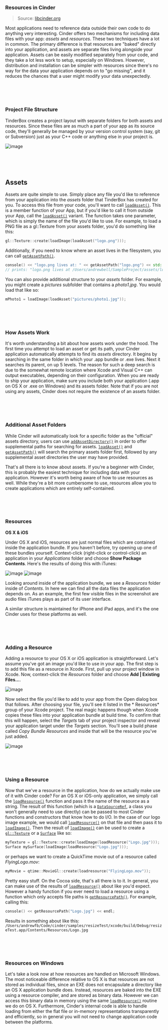 ### Resources in Cinder

> Source: [libcinder.org](https://libcinder.org/docs/branch/master/guides/resources/index.html)

Most applications need to reference data outside their own code to do anything very interesting. Cinder offers two mechanisms for including data files with your app: *assets* and *resources*. These two techniques have a lot in common. The primary difference is that resources are "baked" directly into your application, and assets are separate files living alongside your application. Assets can be easily modified separately from your code, and they take a lot less work to setup, especially on Windows. However, distribution and installation can be simpler with resources since there's no way for the data your application depends on to "go missing", and it reduces the chances that a user might modify your data unexpectedly.

<br>
<br>
<br>

### Project File Structure

TinderBox creates a project layout with separate folders for both assets and resources. Since these files are as much a part of your app as its source code, they'll generally be managed by your version control system (say, git or Subversion) just as your C++ code or anything else in your project is.

![image](https://cloud.githubusercontent.com/assets/2152766/14065863/1c5336b0-f432-11e5-9a83-432e5f05f584.png)

<br>
<br>
<br>

## Assets

Assets are quite simple to use. Simply place any file you'd like to reference from your application into the _assets_ folder that TinderBox has created for you. To access this file from your code, you'll want to call [`loadAsset()`]. This is a member function of your App, but if you'd like to call it from outside your App, call the [`loadAsset()`] variant. The function takes one parameter, which is simply the name of the file you'd like to use. For example, to load a PNG file as a gl::Texture from your assets folder, you'd do something like this:

```cpp
gl::Texture::create(loadImage(loadAsset("logo.png")));
```

Additionally, if you need to know where an asset lives in the filesystem, you can call [`getAssetPath()`].

```cpp
console() << "logo.png lives at: " << getAssetPath("logo.png") << std::endl;
// prints: "logo.png lives at /Users/andrewbell/SampleProject/assets/logo.png"
```

You can also provide additional structure to your _assets_ folder. For example, you might create a _pictures_ subfolder that contains a _photo1.jpg_. You would load that like so:

```cpp
mPhoto1 = loadImage(loadAsset("pictures/photo1.jpg"));
```

<br>
<br>
<br>

### How Assets Work

It's worth understanding a bit about how assets work under the hood. The first time you attempt to load an asset or get its path, your Cinder application automatically attempts to find its _assets_ directory. It begins by searching in the same folder in which your .app bundle or .exe lives. Next it searches its parent, on up 5 levels. The reason for such a deep search is due to the somewhat remote location where Xcode and Visual C++ can output executables, depending on their configuration. When you are ready to ship your application, make sure you include both your application (.app on OS X or .exe on Windows) and its assets folder. Note that if you are not using any assets, Cinder does not require the existence of an assets folder.

<br>
<br>
<br>

### Additional Asset Folders

While Cinder will automatically look for a specific folder as the "official" assets directory, users can use [`addAssetDirectory()`] in order to offer supplemental paths for searching for assets. [`loadAsset()`] and [`getAssetPath()`] will search the primary assets folder first, followed by any supplemental asset directories the user may have provided.

That's all there is to know about assets. If you're a beginner with Cinder, this is probably the easiest technique for including data with your application. However it's worth being aware of how to use resources as well. While they're a bit more cumbersome to use, resources allow you to create applications which are entirely self-contained.

<br>
<br>
<br>

### Resources

**OS X & iOS**

Under OS X and iOS, resources are just normal files which are contained inside the application bundle. If you haven't before, try opening up one of these bundles yourself. Context-click (right-click or control-click) an application in your *Applications* folder and choose **Show Package Contents**. Here's the results of doing this with iTunes:

![image](https://cloud.githubusercontent.com/assets/2152766/14065868/5fb7a5ee-f432-11e5-81f0-c4cdf26f56a5.png)
![image](https://cloud.githubusercontent.com/assets/2152766/14065870/61c6a272-f432-11e5-9598-554bc3d5ae09.png)

Looking around inside of the application bundle, we see a *Resources* folder inside of *Contents*. In here we can find all the data files the application depends on. As an example, the first few visible files in the screenshot are audio files iTunes plays as part of its user interface.

A similar structure is maintained for iPhone and iPad apps, and it's the one Cinder uses for these platforms as well.

<br>
<br>
<br>

### Adding a Resource

Adding a resource to your OS X or iOS application is straightforward. Let's assume you've got an image you'd like to use in your app. The first step is to add this file as a resource in Xcode. First, pull up your project window in Xcode. Now, context-click the *Resources* folder and choose **Add | Existing Files...**.

![image](https://cloud.githubusercontent.com/assets/2152766/14065874/8038654c-f432-11e5-85fd-948eabb60625.png)

Now select the file you'd like to add to your app from the Open dialog box that follows. After choosing your file, you'll see it listed in the * Resources* group of your Xcode project. The real magic happens though when Xcode copies these files into your application bundle at build time. To confirm that this will happen, select the *Targets* tab of your project inspector and reveal your application target under the *Targets* section. You'll see a build phase called *Copy Bundle Resources* and inside that will be the resource you've just added.

![image](https://cloud.githubusercontent.com/assets/2152766/14065876/85333a0e-f432-11e5-80fe-21a6d70032ef.png)

<br>
<br>
<br>

### Using a Resource

Now that we've a resource in the application, how do we actually make use of it with Cinder code? For an OS X or iOS-only application, we simply call the [`loadResource()`] function and pass it the name of the resource as a string. The result of this function (which is a [`DataSourceRef`], a class you won't generally need to use directly) can be passed to most Cinder functions and constructors that know how to do I/O. In the case of our logo image example, we would call [`loadResource()`] on that file and then pass it to [`loadImage()`]. Then the result of [`loadImage()`] can be used to create a [`gl::Texture`] or a [`Surface`] like so:

```cpp
myTexture = gl::Texture::create(loadImage(loadResource("Logo.jpg")));
Surface mySurface(loadImage(loadResource("Logo.jpg")));
```

or perhaps we want to create a QuickTime movie out of a resource called *FlyingLogo.mov*:

```cpp
myMovie = qtime::MovieGl::create(loadresource("FlyingLogo.mov"));
```

Pretty easy stuff. On the Cocoa side, that's all there is to it. In general, you can make use of the results of [`loadResource()`] about like you'd expect. However a handy function if you ever need to load a resource using a function which only accepts file paths is [`getResourcePath()`]. For example, calling this:

```cpp
console() << getResourcePath("Logo.jpg") << endl;
```

Results in something about like this: `/Users/andrewfb/Code/cinder/samples/resizeTest/xcode/build/Debug/resizeTest.app/Contents/Resources/Logo.jpg`

<br>
<br>
<br>

### Resources on Windows

Let's take a look now at how resources are handled on Microsoft Windows. The most noticeable difference relative to OS X is that resources are not stored as individual files, since an EXE does not encapsulate a directory like an OS X application bundle does. Instead, resources are baked into the EXE using a resource compiler, and are stored as binary data. However we can access this binary data in memory using the same [`loadResource()`] routine we do on OS X. Furthermore, Cinder's internal code is able to handle loading from either the flat file or in-memory representations transparently and efficiently, so in general you will not need to change application code between the platforms.


[`loadAsset()`]: cinder/app/loadAsset.md
[`getAssetPath()`]: cinder/app/getAssetPath.md
[`addAssetDirectory()`]: cinder/app/addAssetDirectory.md
[`DataSourceRef`]: cinder/DataSource.md
[`loadResource()`]: cinder/app/loadResource.md
[`loadImage()`]: cinder/loadImage.md
[`gl::Texture`]: cinder/gl/Texture.md
[`Surface`]: cinder/Surface.md
[`getResourcePath()`]: cinder/app/getResourcePath.md
